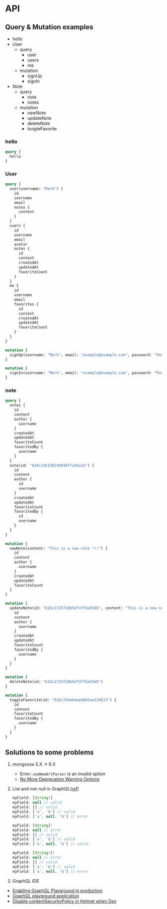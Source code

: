 # API

## Query & Mutation examples

- hello
- User
  - query
    - user
    - users
    - me
  - mutation
    - signUp
    - signIn
- Note
  - query
    - note
    - notes
  - mutation
    - newNote
    - updateNote
    - deleteNote
    - toogleFavorite

### hello

```graphql
query {
  hello
}
```

### User

```graphql
query {
  user(username: "Mark") {
    id
    username
    email
    notes {
      content
    }
  }
  users {
    id
    username
    email
    avatar
    notes {
      id
      content
      createdAt
      updatedAt
      favoriteCount
    }
  }
  me {
    id
    username
    email
    favorites {
      id
      content
      createdAt
      updatedAt
      favoriteCount
    }
  }
}
```

```graphql
mutation {
  signUp(username: "Mark", email: "example@example.com", password: "Peng")
}
```

```graphql
mutation {
  signIn(username: "Mark", email: "example@example.com", password: "Peng")
}
```

### note

```graphql
query {
  notes {
    id
    content
    author {
      username
    }
    createdAt
    updatedAt
    favoriteCount
    favoritedBy {
      username
    }
  }
  note(id: "616c1d5339244036ffa36a1d") {
    id
    content
    author {
      id
      username
    }
    createdAt
    updatedAt
    favoriteCount
    favoritedBy {
      id
      username
    }
  }
}
```

```graphql
mutation {
  newNote(content: "This is a new note !!!") {
    id
    content
    author {
      username
    }
    createdAt
    updatedAt
    favoriteCount
  }
}
```

```graphql
mutation {
  updateNote(id: "616c2725f28b5ef3ffba55db", content: "This is a new note~~~") {
    id
    content
    author {
      username
    }
    createdAt
    updatedAt
    favoriteCount
    favoritedBy {
      username
    }
  }
}
```

```graphql
mutation {
  deleteNote(id: "616c2725f28b5ef3ffba55db")
}
```

```graphql
mutation {
  toggleFavorite(id: "616c25ebb4ae8865ae129613") {
    id
    content
    favoriteCount
    favoritedBy {
      username
    }
  }
}
```

## Solutions to some problems

1. mongoose 5.X -> 6.X

   - Error: `useNewUrlParser` is an invalid option
   - [No More Deprecation Warning Options](https://mongoosejs.com/docs/migrating_to_6.html#no-more-deprecation-warning-options)

2. List and not-null in GraphQL([ref](https://graphql-dotnet.github.io/docs/getting-started/lists-non-null/))

   ```js
   myField: [String!]
   myField: null // valid
   myField: [] // valid
   myField: ['a', 'b'] // valid
   myField: ['a', null, 'b'] // error

   myField: [String]!
   myField: null // error
   myField: [] // valid
   myField: ['a', 'b'] // valid
   myField: ['a', null, 'b'] // valid

   myField: [String!]!
   myField: null // error
   myField: [] // valid
   myField: ['a', 'b'] // valid
   myField: ['a', null, 'b'] // error
   ```

3. GraphQL IDE

- [Enabling GraphQL Playground in production](https://www.apollographql.com/docs/apollo-server/v2/testing/graphql-playground/#enabling-graphql-playground-in-production)
- [GraphQL playground application](https://github.com/graphql/graphql-playground)
- [Disable contentSecurityPolicy in Helmet when Dev](https://github.com/graphql/graphql-playground/issues/1283#issuecomment-703631091)
